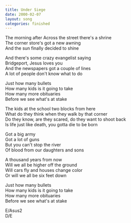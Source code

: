 ```yaml
---
title: Under Siege
date: 2000-02-07
layout: song
categories: finished
---
```

The morning after
Across the street there's a shrine  
The corner store's got a new awning  
And the sun finally decided to shine  

And there's some crazy evangelist saying  
Bridgeport, Jesus loves you  
And the newspapers got a couple of lines  
A lot of people don't know what to do  

<div class="chorus">
  Just how many bullets<br/>
  How many kids is it going to take<br/>
  How many more obituaries<br/>
  Before we see what's at stake
</div>

The kids at the school two blocks from here  
What do they think when they walk by that corner  
Do they know, are they scared, do they want to shoot back  
Is life just like death, you gotta die to be born

<div class="chorus">
  Got a big army<br/>
  Got a lot of guns<br/>
  But you can't stop the river<br/>
  Of blood from our daughters and sons
</div>

A thousand years from now  
Will we all be higher off the ground  
Will cars fly and houses change color  
Or will we all be six feet down

Just how many bullets  
How many kids is it going to take  
How many more obituaries  
Before we see what's at stake

<div class="chords">
  E/Asus2<br/>
  D/E
</div>

